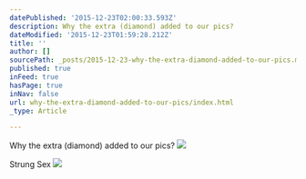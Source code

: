 ```yaml
---
datePublished: '2015-12-23T02:00:33.593Z'
description: Why the extra (diamond) added to our pics?
dateModified: '2015-12-23T01:59:28.212Z'
title: ''
author: []
sourcePath: _posts/2015-12-23-why-the-extra-diamond-added-to-our-pics.md
published: true
inFeed: true
hasPage: true
inNav: false
url: why-the-extra-diamond-added-to-our-pics/index.html
_type: Article

---
```

Why the extra (diamond) added to our pics?
![](https://the-grid-user-content.s3-us-west-2.amazonaws.com/571feaa0-304e-4a54-9845-0df4082d95f0.jpg)

Strung Sex
![](https://the-grid-user-content.s3-us-west-2.amazonaws.com/5d948dee-a3f5-4b2f-8d13-70b3a67007bf.jpg)